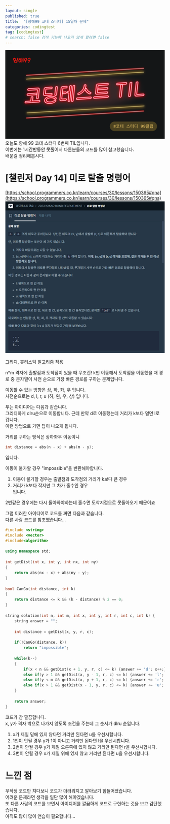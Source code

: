 ```yaml
---
layout: single
published: true
title:  "[항해99 코테 스터디] 15일차 문제"
categories: codingtest
tag: [codingtest]
# search: false 검색 기능에 나오지 않게 할려면 false
---
```


![](../../assets/images/2024-10-31-BinarySearch/CodingTestTitle.png) <br>
오늘도 항해 99 코테 스터디 6번째 TIL입니다. <br>
이번에는 1시간반동안 못풀어서 다른분들의 코드를 많이 참고했습니다. <br>
배운걸 정리해봅시다. <br> 

# [챌린저 Day 14] 미로 탈출 명령어
[https://school.programmers.co.kr/learn/courses/30/lessons/150365#qna](https://school.programmers.co.kr/learn/courses/30/lessons/150365#qna)
![](../../assets/images/2024-11-12-HangHe99_6/[챌린저_Day_14]_미로_탈출_명령어.png) <br>

그리디, 휴리스틱 알고리즘 적용 <br>

n*m 격자에 출발점과 도착점이 있을 때 무조건! k번 이동해서 도착점을 이동했을 때 경로 중 문자열이 사전 순으로 가장 빠른 경로를 구하는 문제입니다. <br>

이동할 수 있는 방향은 상, 하, 좌, 우 입니다. <br>
사전순으로는 d, l, r, u (하, 왼, 우, 상) 입니다. <br>

푸는 아이디어는 다음과 같습니다. <br>
그리디하게 dlru순으로 이동합니다. 근데 만약 d로 이동했는데 거리가 k보다 멀면 l로 갑니다. <br>
이런 방법으로 가면 답이 나오게 됩니다. <br>

거리를 구하는 방식은 상하좌우 이동이니 <br>
``` c++
int distance = abs(n - x) + abs(m - y);
```
입니다. <br>

이동이 불가할 경우 "impossible"을 반환해야합니다. <br>
1. 이동이 불가할 경우는 출발점과 도착점의 거리가 k보다 큰 경우<br>
2. 거리가 k보다 작지만 그 차가 홀수인 경우<br>
입니다. <br>

2번같은 경우에는 다시 돌아와야하는데 홀수면 도착지점으로 못돌아오기 때문이죠<br>

그럼 이러한 아이디어로 코드를 짜면 다음과 같습니다.<br>
다른 사람 코드를 참조했습니다... <br>


``` c++
#include <string>
#include <vector>
#include<algorithm>

using namespace std;

int getDist(int x, int y, int nx, int ny)
{
    return abs(nx - x) + abs(ny - y);
}

bool CanGo(int distance, int k)
{
    return distance <= k && (k - distance) % 2 == 0;
}

string solution(int n, int m, int x, int y, int r, int c, int k) {
    string answer = "";
    
    int distance = getDist(x, y, r, c);

    if(!CanGo(distance, k))
        return "impossible";
    
    while(k--)
    {
        if(x < n && getDist(x + 1, y, r, c) <= k) {answer += 'd'; x++;}
        else if(y > 1 && getDist(x, y - 1, r, c) <= k) {answer += 'l'; y--;}
        else if(y < m && getDist(x, y + 1, r, c) <= k) {answer += 'r'; y++;}
        else if(x > 1 && getDist(x - 1, y, r, c) <= k) {answer += 'u'; x--;}
    }
    
    return answer;
}
```

코드가 참 깔끔합니다. <br>
x, y가 격자 밖으로 나가지 않도록 조건을 주는데 그 순서가 dlru 순입니다. <br>

1. x가 제일 밑에 있지 않다면 거리만 된다면 u를 우선시합니다.<br>
2. 1번이 안될 경우 y가 1이 아니고 거리만 된다면 l을 우선시합니다. <br>
3. 2번이 안될 경우 y가 제일 오른쪽에 있지 않고 거리만 된다면 r을 우선시합니다.<br>
4. 3번이 안될 경우 x가 제일 위에 있지 않고 거리만 된다면 u을 우선시합니다. <br>


# 느낀 점

무작정 코드만 치다보니 코드가 더러워지고 알아보기 힘들어졌습니다. <br>
어려운 문제라면 생각을 일단 많이 해야겠습니다. <br>
또 다른 사람의 코드를 보면서 아이디어를 깔끔하게 코드로 구현하는 것을 보고 감탄했습니다.<br>
아직도 많이 많이 연습이 필요합니다...<br>